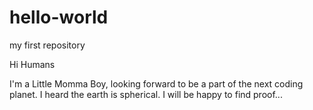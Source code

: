 # hello-world
my first repository

Hi Humans

I'm a Little Momma Boy, looking forward to be a part of the next coding planet.
I heard the earth is spherical. I will be happy to find proof...
